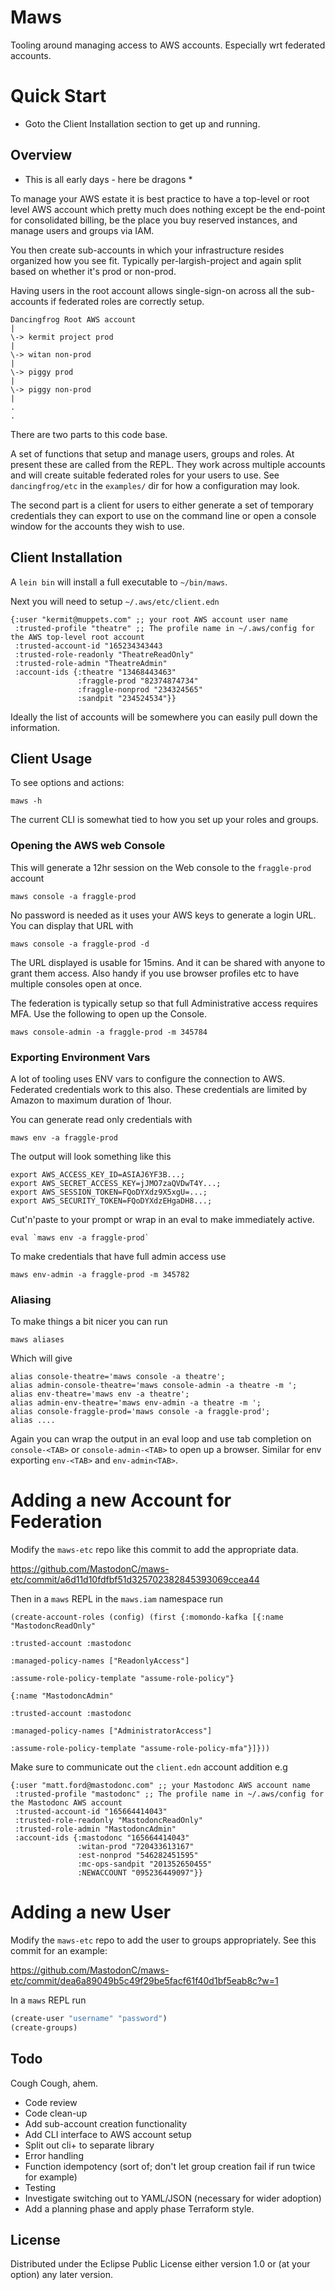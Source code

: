 # Maws

Tooling around managing access to AWS accounts.  Especially wrt federated accounts.

# Quick Start

- Goto the Client Installation section to get up and running.

## Overview

* This is all early days - here be dragons *

To manage your AWS estate it is best practice to have a top-level or root level AWS account which pretty much does nothing except be the end-point for consolidated billing, be the place you buy reserved instances, and manage users and groups via IAM.

You then create sub-accounts in which your infrastructure resides organized how you see fit.  Typically per-largish-project and again split based on whether it's prod or non-prod.

Having users in the root account allows single-sign-on across all the sub-accounts if federated roles are correctly setup.

```
Dancingfrog Root AWS account
|
\-> kermit project prod
|
\-> witan non-prod
|
\-> piggy prod
|
\-> piggy non-prod
|
.
.
```

There are two parts to this code base.

A set of functions that setup and manage users, groups and roles.  At present these are called from the REPL.  They work across multiple accounts and will create suitable federated roles for your users to use.  See `dancingfrog/etc` in the `examples/` dir for how a configuration may look.

The second part is a client for users to either generate a set of temporary credentials they can export to use on the command line or open a console window for the accounts they wish to use.

## Client Installation

A `lein bin` will install a full executable to `~/bin/maws`.

Next you will need to setup `~/.aws/etc/client.edn`

```
{:user "kermit@muppets.com" ;; your root AWS account user name
 :trusted-profile "theatre" ;; The profile name in ~/.aws/config for the AWS top-level root account
 :trusted-account-id "165234343443
 :trusted-role-readonly "TheatreReadOnly"
 :trusted-role-admin "TheatreAdmin"
 :account-ids {:theatre "13468443463"
               :fraggle-prod "82374874734"
               :fraggle-nonprod "234324565"
               :sandpit "234524534"}}
```

Ideally the list of accounts will be somewhere you can easily pull down the information.


## Client Usage

To see options and actions:

    maws -h

The current CLI is somewhat tied to how you set up your roles and groups.

### Opening the AWS web Console

This will generate a 12hr session on the Web console to the `fraggle-prod` account

    maws console -a fraggle-prod


No password is needed as it uses your AWS keys to generate a login URL.  You can display that URL with

    maws console -a fraggle-prod -d

The URL displayed is usable for 15mins.  And it can be shared with anyone to grant them access.  Also handy if you use browser profiles etc to have multiple consoles open at once.

The federation is typically setup so that full Administrative access requires MFA. Use the following to open up the Console.

    maws console-admin -a fraggle-prod -m 345784

### Exporting Environment Vars

A lot of tooling uses ENV vars to configure the connection to AWS.  Federated credentials work to this also.  These credentials are limited by Amazon to maximum duration of 1hour.

You can generate read only credentials with

    maws env -a fraggle-prod

The output will look something like this

    export AWS_ACCESS_KEY_ID=ASIAJ6YF3B...;
    export AWS_SECRET_ACCESS_KEY=jJMO7zaQVDwT4Y...;
    export AWS_SESSION_TOKEN=FQoDYXdz9X5xgU=...;
    export AWS_SECURITY_TOKEN=FQoDYXdzEHgaDH8...;

Cut'n'paste to your prompt or wrap in an eval to make immediately active.

    eval `maws env -a fraggle-prod`

To make credentials that have full admin access use

    maws env-admin -a fraggle-prod -m 345782

### Aliasing

To make things a bit nicer you can run

    maws aliases

Which will give

    alias console-theatre='maws console -a theatre';
    alias admin-console-theatre='maws console-admin -a theatre -m ';
    alias env-theatre='maws env -a theatre';
    alias admin-env-theatre='maws env-admin -a theatre -m ';
    alias console-fraggle-prod='maws console -a fraggle-prod';
    alias ....

Again you can wrap the output in an eval loop and use tab completion on `console-<TAB>` or `console-admin-<TAB>` to open up a browser.  Similar for env exporting `env-<TAB>` and `env-admin<TAB>`.

# Adding a new Account for Federation

Modify the `maws-etc` repo like this commit to add the appropriate data.

https://github.com/MastodonC/maws-etc/commit/a6d11d10fdfbf51d325702382845393069ccea44

Then in a `maws` REPL in the `maws.iam` namespace run

```
(create-account-roles (config) (first {:momondo-kafka [{:name "MastodoncReadOnly"
                                                                  :trusted-account :mastodonc
                                                                  :managed-policy-names ["ReadonlyAccess"]
                                                                  :assume-role-policy-template "assume-role-policy"}
                                                                 {:name "MastodoncAdmin"
                                                                  :trusted-account :mastodonc
                                                                  :managed-policy-names ["AdministratorAccess"]
                                                                  :assume-role-policy-template "assume-role-policy-mfa"}]}))
```

Make sure to communicate out the `client.edn` account addition e.g

```
{:user "matt.ford@mastodonc.com" ;; your Mastodonc AWS account name
 :trusted-profile "mastodonc" ;; The profile name in ~/.aws/config for the Mastodonc AWS account
 :trusted-account-id "165664414043"
 :trusted-role-readonly "MastodoncReadOnly"
 :trusted-role-admin "MastodoncAdmin"
 :account-ids {:mastodonc "165664414043"
               :witan-prod "720433613167"
               :est-nonprod "546282451595"
               :mc-ops-sandpit "201352650455"
               :NEWACCOUNT "095236449097"}}
```

# Adding a new User

Modify the `maws-etc` repo to add the user to groups appropriately.  See this commit for an example:

https://github.com/MastodonC/maws-etc/commit/dea6a89049b5c49f29be5facf61f40d1bf5eab8c?w=1

In a `maws` REPL run

```clojure
(create-user "username" "password")
(create-groups)
```

## Todo

Cough Cough, ahem.

- Code review
- Code clean-up
- Add sub-account creation functionality
- Add CLI interface to AWS account setup
- Split out cli+ to separate library
- Error handling
- Function idempotency (sort of; don't let group creation fail if run twice for example)
- Testing
- Investigate switching out to YAML/JSON (necessary for wider adoption)
- Add a planning phase and apply phase Terraform style.

## License

Distributed under the Eclipse Public License either version 1.0 or (at your option) any later version.
